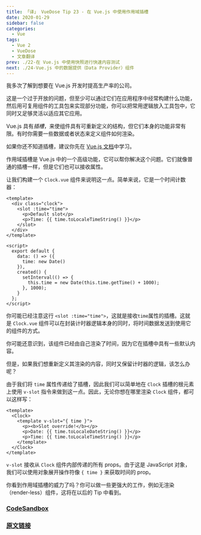 ```yaml
---
title: 「译」 VueDose Tip 23 - 在 Vue.js 中使用作用域插槽
date: 2020-01-29
sidebar: false
categories:
  - Vue
tags:
  - Vue 2
  - VueDose
  - 文章翻译
prev: ./22-在 Vue.js 中使用快照进行快速内容测试
next: ./24-Vue.js 中的数据提供（Data Provider）组件
---
```


我多次了解到想要在 Vue.js 开发时提高生产率的公司。

这是一个过于开放的问题，但至少可以通过它们在应用程序中经常构建什么功能，然后用可复用组件的工具包来实现部分功能，你可以把常用逻辑放入工具包中，它同时又足够灵活以适应其它应用。

Vue.js 具有*插槽*，来使组件具有可重新定义的结构，但它们本身的功能非常有限。有时你需要一些数据或者状态来定义组件如何渲染。

如果你还不知道插槽，建议你先在 [Vue.js 文档](https://vuejs.org/v2/guide/components-slots.html)中学习。

作用域插槽是 Vue.js 中的一个高级功能，它可以帮你解决这个问题。它们就像普通的插槽一样，但是它们也可以接收属性。

让我们构建一个 `Clock.vue` 组件来说明这一点。简单来说，它是一个时间计数器：

```vue
<template>
  <div class="clock">
    <slot :time="time">
      <p>Default slot</p>
      <p>Time: {{ time.toLocaleTimeString() }}</p>
    </slot>
  </div>
</template>

<script>
  export default {
    data: () => ({
      time: new Date()
    }),
    created() {
      setInterval(() => {
        this.time = new Date(this.time.getTime() + 1000);
      }, 1000);
    }
  };
</script>
```

你可能已经注意这行 `<slot :time="time">`，这就是接收`time`属性的插槽。这就是 `Clock.vue` 组件可以在封装计时器逻辑本身的同时，将时间数据发送到使用它的组件的方式。

你可能还意识到，该组件已经由自己渲染了时间，因为它在插槽中具有一些默认内容。

但是，如果我们想重新定义其渲染的内容，同时又保留计时器的逻辑，该怎么办呢？

由于我们将 `time` 属性传递给了插槽，因此我们可以简单地在 `Clock` 插槽的根元素上使用 `v-slot` 指令来做到这一点。因此，无论你想在哪里渲染 `Clock` 组件，都可以这样写：

```vue
<template>
  <Clock>
    <template v-slot="{ time }">
      <p><b>Slot override!</b></p>
      <p>Date: {{ time.toLocaleDateString() }}</p>
      <p>Time: {{ time.toLocaleTimeString() }}</p>
    </template>
  </Clock>
</template>
```

`v-slot` 接收从 `Clock` 组件内部传递的所有 props。由于这是 JavaScript 对象，我们可以使用对象展开操作符像 `{ time }` 来获取时间的 prop。

你看到作用域插槽的威力了吗？你可以做一些更强大的工作，例如无渲染（render-less）组件，这将在以后的 Tip 中看到。

### [CodeSandbox](https://codesandbox.io/s/yjjq04vn91)

### [原文链接](https://vuedose.tips/tips/using-scoped-slots-in-vue-js)
